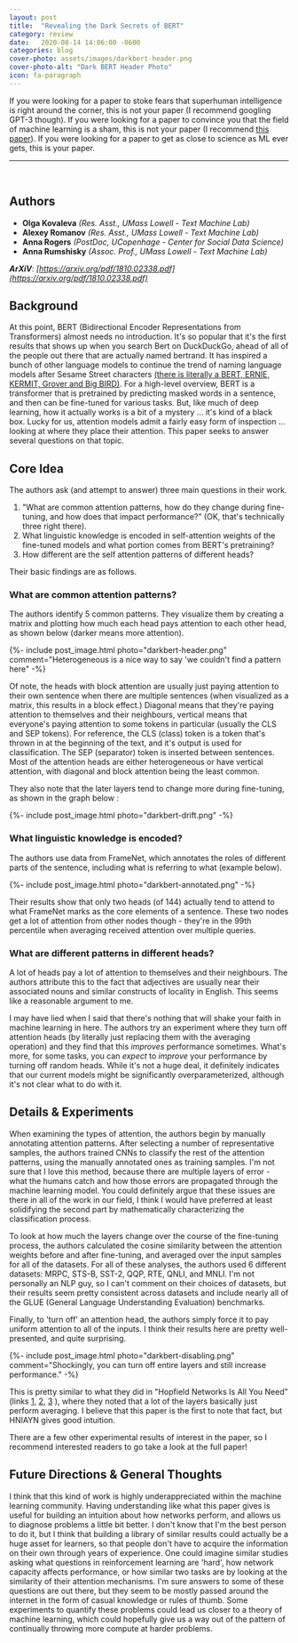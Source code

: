 ```yaml
---
layout: post
title:  "Revealing the Dark Secrets of BERT"
category: review
date:   2020-08-14 14:06:00 -0600
categories: blog
cover-photo: assets/images/darkbert-header.png
cover-photo-alt: "Dark BERT Header Photo"
icon: fa-paragraph
---
```


If you were looking for a paper to stoke fears that superhuman intelligence is right around the corner, this is not your paper (I recommend googling GPT-3 though).
If you were looking for a paper to convince you that the field of machine learning is a sham, this is not your paper (I recommend [this paper](https://arxiv.org/pdf/1712.06567.pdf)).
If you were looking for a paper to get as close to science as ML ever gets, this is your paper.

----------------------------
<br/>

## Authors
 - **Olga Kovaleva** *(Res. Asst., UMass Lowell - Text Machine Lab)*
 - **Alexey Romanov** *(Res. Asst., UMass Lowell - Text Machine Lab)*
 - **Anna Rogers** *(PostDoc, UCopenhage - Center for Social Data Science)*  
 - **Anna Rumshisky** *(Assoc. Prof., UMass Lowell -  Text Machine Lab)*
 
***ArXiV***: *[https://arxiv.org/pdf/1810.02338.pdf](https://arxiv.org/pdf/1810.02338.pdf)*
 
## Background

At this point, BERT (Bidirectional Encoder Representations from Transformers) almost needs no introduction.
It's so popular that it's the first results that shows up when you search Bert on DuckDuckGo, ahead of all of the people out there that are actually named bertrand.
It has inspired a bunch of other language models to continue the trend of naming language models after Sesame Street characters [(there is literally a BERT, ERNIE, KERMIT, Grover and Big BIRD)](https://www.theverge.com/2019/12/11/20993407/ai-language-models-muppets-sesame-street-muppetware-elmo-bert-ernie).
For a high-level overview, BERT is a transformer that is pretrained by predicting masked words in a sentence, and then can be fine-tuned for various tasks.
But, like much of deep learning, how it actually works is a bit of a mystery ... it's kind of a black box.
Lucky for us, attention models admit a fairly easy form of inspection ... looking at where they place their attention.
This paper seeks to answer several questions on that topic.  


## Core Idea
The authors ask (and attempt to answer) three main questions in their work.

1. "What are common attention patterns,  how do they change during fine-tuning, and how does that impact performance?" (OK, that's technically three right there).
2. What linguistic knowledge is encoded in self-attention weights of the fine-tuned models and what portion comes from BERT's pretraining?
3. How different are the self attention patterns of different heads?

Their basic findings are as follows.

### What are common attention patterns?
The authors identify 5 common patterns.
They visualize them by creating a matrix and plotting how much each head pays attention to each other head, as shown below (darker means more attention).

{%- include post_image.html photo="darkbert-header.png" comment="Heterogeneous is a nice way to say 'we couldn't find a pattern here" -%}

Of note, the heads with block attention are usually just paying attention to their own sentence when there are multiple sentences (when visualized as a matrix, this results in a block effect.)
Diagonal means that they're paying attention to themselves and their neighbours, vertical means that everyone's paying attention to some tokens in particular (usually the CLS and SEP tokens).
For reference, the CLS (class) token is a token that's thrown in at the beginning of the text, and it's output is used for classification. 
The SEP (separator) token is inserted between sentences.
Most of the attention heads are either heterogeneous or have vertical attention, with diagonal and block attention being the least common.

They also note that the later layers tend to change more during fine-tuning, as shown in the graph below : 

{%- include post_image.html photo="darkbert-drift.png" -%}

### What linguistic knowledge is encoded?

The authors use data from FrameNet, which annotates the roles of different parts of the sentence, including what is referring to what (example below).

{%- include post_image.html photo="darkbert-annotated.png" -%}

Their results show that only two heads (of 144) actually tend to attend to what FrameNet marks as the core elements of a sentence.
These two nodes get a lot of attention from other nodes though - they're in the 99th percentile when averaging received attention over multiple queries.

### What are different patterns in different heads?
A lot of heads pay a lot of attention to themselves and their neighbours. 
The authors attribute this to the fact that adjectives are usually near their associated nouns and similar constructs of locality in English.
This seems like a reasonable argument to me.

I may have lied when I said that there's nothing that will shake your faith in machine learning in here.
The authors try an experiment where they turn off attention heads (by literally just replacing them with the averaging operation) and they find that this *improves* performance sometimes.
What's more, for some tasks, you can *expect* to *improve* your performance by turning off random heads.
While it's not a huge deal, it definitely indicates that our current models might be significantly overparameterized, although it's not clear what to do with it.


## Details & Experiments

When examining the types of attention, the authors begin by manually annotating attention patterns.
After selecting a number of representative samples, the authors trained CNNs to classify the rest of the attention patterns, using the manually annotated ones as training samples.
I'm not sure that I love this method, because there are multiple layers of error - what the humans catch and how those errors are propagated through the machine learning model.
You could definitely argue that these issues are there in all of the work in our field, I think I would have preferred at least solidifying the second part by mathematically characterizing the classification process.

To look at how much the layers change over the course of the fine-tuning process, the authors calculated the cosine similarity between the attention weights before and after fine-tuning, and averaged over the input samples for all of the datasets.
For all of these analyses, the authors used 6 different datasets: MRPC, STS-B, SST-2, QQP, RTE, QNLI, and MNLI. 
I'm not personally an NLP guy, so I can't comment on their choices of datasets, but their results seem pretty consistent across datasets and include nearly all of the GLUE (General Language Understanding Evaluation) benchmarks.

Finally, to 'turn off' an attention head, the authors simply force it to pay uniform attention to all of the inputs.
I think their results here are pretty well-presented, and quite surprising.

{%- include post_image.html photo="darkbert-disabling.png" comment="Shockingly, you can turn off entire layers and still increase performance." -%}

This is pretty similar to what they did in "Hopfield Networks Is All You Need" (links [1](blumx116.github.io/blog/review/2020/08/06/hopfield1.html), [2](http://localhost:4000/blog/review/2020/08/07/hopfield2.html), [3](https://arxiv.org/pdf/2008.02217.pdf) ), where they noted that a lot of the layers basically just perform averaging. 
I believe that this paper is the first to note that fact, but HNIAYN gives good intuition.

There are a few other experimental results of interest in the paper, so I recommend interested readers to go take a look at the full paper!

## Future Directions & General Thoughts

I think that this kind of work is highly underappreciated within the machine learning community. 
Having understanding like what this paper gives is useful for building an intuition about how networks perform, and allows us to diagnose problems a little bit better.
I don't know that I'm the best person to do it, but I think that building a library of similar results could actually be a huge asset for learners, so that people don't have to acquire the information on their own through years of experience.
One could imagine similar studies asking what questions in reinforcement learning are 'hard',  how network capacity affects performance, or how similar two tasks are by looking at the similarity of their attention mechanisms.
I'm sure answers to some of these questions are out there, but they seem to be mostly passed around the internet in the form of casual knowledge or rules of thumb. 
Some experiments to quantify these problems could lead us closer to a theory of machine learning, which could hopefully give us a way out of the pattern of continually throwing more compute at harder problems.
